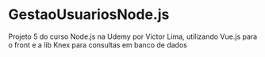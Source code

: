# GestaoUsuariosNode.js

Projeto 5 do curso Node.js na Udemy por Victor Lima, utilizando Vue.js para o front e a lib Knex para consultas em banco de dados
